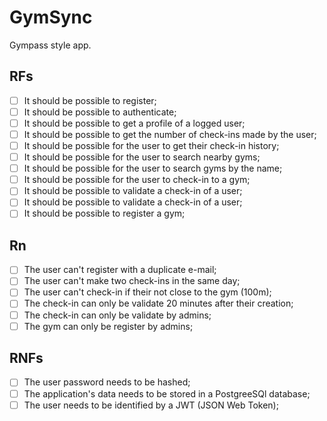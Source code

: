 # GymSync

Gympass style app.

## RFs

- [ ] It should be possible to register;
- [ ] It should be possible to authenticate;
- [ ] It should be possible to get a profile of a logged user;
- [ ] It should be possible to get the number of check-ins made by the user;
- [ ] It should be possible for the user to get their check-in history;
- [ ] It should be possible for the user to search nearby gyms;
- [ ] It should be possible for the user to search gyms by the name;
- [ ] It should be possible for the user to check-in to a gym;
- [ ] It should be possible to validate a check-in of a user;
- [ ] It should be possible to validate a check-in of a user;
- [ ] It should be possible to register a gym;

## Rn

- [ ] The user can't register with a duplicate e-mail;
- [ ] The user can't make two check-ins in the same day;
- [ ] The user can't check-in if their not close to the gym (100m);
- [ ] The check-in can only be validate 20 minutes after their creation;
- [ ] The check-in can only be validate by admins;
- [ ] The gym can only be register by admins;

## RNFs

- [ ] The user password needs to be hashed;
- [ ] The application's data needs to be stored in a PostgreeSQl database;
- [ ] The user needs to be identified by a JWT (JSON Web Token);
